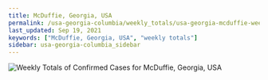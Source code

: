 ```yaml
---
title: McDuffie, Georgia, USA
permalink: /usa-georgia-columbia/weekly_totals/usa-georgia-mcduffie-weekly_totals.html
last_updated: Sep 19, 2021
keywords: ["McDuffie, Georgia, USA", "weekly totals"]
sidebar: usa-georgia-columbia_sidebar
---
```


![Weekly Totals of Confirmed Cases for McDuffie, Georgia, USA](/covid_tracker/images/graphs/usa-georgia-mcduffie-weekly_totals_graph.png)
